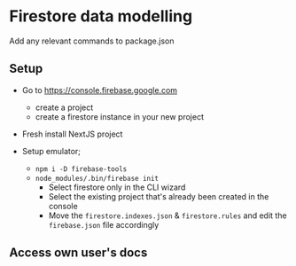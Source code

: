 # Firestore data modelling

Add any relevant commands to package.json

## Setup

- Go to https://console.firebase.google.com

  - create a project
  - create a firestore instance in your new project

- Fresh install NextJS project

- Setup emulator;
  - `npm i -D firebase-tools`
  - `node_modules/.bin/firebase init`
    - Select firestore only in the CLI wizard
    - Select the existing project that's already been created in the console
    - Move the `firestore.indexes.json` & `firestore.rules` and edit the `firebase.json` file accordingly

## Access own user's docs
